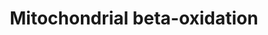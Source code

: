 ---
annotations:
- id: PW:0000010
  parent: classic metabolic pathway
  type: Pathway Ontology
  value: lipid metabolic pathway
- id: PW:0000002
  parent: classic metabolic pathway
  type: Pathway Ontology
  value: classic metabolic pathway
- id: PW:0000738
  parent: classic metabolic pathway
  type: Pathway Ontology
  value: fatty acid beta degradation pathway
authors:
- Conroy lipids
- Egonw
- DeSl
- Eweitz
description: Human mitochondrial beta-oxidation
last-edited: 2022-12-10
organisms:
- Homo sapiens
redirect_from:
- /index.php/Pathway:WP5241
- /instance/WP5241
- /instance/WP5241_rr124023
revision: r124023
schema-jsonld:
- '@context': https://schema.org/
  '@id': https://wikipathways.github.io/pathways/WP5241.html
  '@type': Dataset
  creator:
    '@type': Organization
    name: WikiPathways
  description: Human mitochondrial beta-oxidation
  keywords:
  - (2E,9Z,12Z)-octadecatrienoyl-CoA
  - (9Z,12Z)-3-oxolinoleoyl-CoA
  - 2E,4E,7Z,10Z,13Z,16Z,19Z-Docosaheptaenoyl-CoA
  - 2E,4Z,7Z,10Z,13Z-hexadecapentaenoyl-CoA
  - 2E,4Z,7Z,10Z-hexadecatetraenoyl-CoA
  - 2E,4Z,7Z-decatrienoyl-CoA
  - 2E,4Z-decadienoyl-CoA
  - 2E,5Z,8Z,11Z,14Z,17Z-eicosahexaenoyl-CoA
  - 2E,5Z,8Z,11Z,14Z-eicosapentaenoyl-CoA
  - 2E,5Z,8Z,11Z-tetradecatetraenoyl-CoA
  - 2E,5Z,8Z-tetradecatrienoyl-CoA
  - 2E,5Z-dodecadienoyl-CoA
  - 2E,5Z-octadienoyl-CoA
  - 2E,5Z-tetradecadienoyl-CoA
  - 2E,6Z,9Z,12Z,15Z-octadecapentaenoyl-CoA
  - 2E,6Z,9Z,12Z-octadecatetraenoyl-CoA
  - 2E,6Z,9Z-dodecatrienoyl-CoA
  - 2E,6Z-dodecadienoyl-CoA
  - 2E,7Z,10Z,13Z,16Z,19Z-docosahexaenoyl-CoA
  - 2E,7Z,10Z,13Z-hexadecatetraenoyl-CoA
  - 2E,7Z,10Z-hexadecatrienoyl-CoA
  - 2E,7Z-decadienoyl-CoA
  - 2E,7Z-hexadacadienoyl-CoA
  - 2E,7Z-tetradecadienoyl-CoA
  - 2E,9Z,12Z,15Z-octadecatetraenoyl-CoA
  - 2E,9Z-octadecadienoyl-CoA
  - 2E-9Z-hexadecadienoyl-CoA
  - 2E-Decenoyl-CoA
  - 2E-Dodecenoyl-CoA
  - 2E-Octadecenoyl-CoA
  - 2E-butanoyl-CoA
  - 2E-hexadecenoyl-CoA
  - 2E-hexenoyl-CoA
  - 2E-octanoyl-CoA
  - 2E-tetradecenoyl-CoA
  - 3-Oxohexanoyl-CoA
  - 3-oxo-5Z,8Z,11Z-tetradecatrienoyl-CoA
  - 3-oxo-5Z,8Z-tetradecadienoyl-CoA
  - 3-oxo-5Z-dodecenoyl-CoA
  - 3-oxo-5Z-octenoyl-CoA
  - 3-oxo-5Z-tetradecenoyl-CoA
  - 3-oxo-6Z,9Z,12Z,15Z-octadecatetraenoyl-CoA
  - 3-oxo-6Z-dodecenoyl-CoA
  - 3-oxo-7Z,10Z,13Z,16Z,19Z-docosapentaenoyl-CoA
  - 3-oxo-7Z,10Z-hexadecadienoyl-CoA
  - 3-oxo-7Z-decenoyl-CoA
  - 3-oxo-7Z-hexadecenoyl-CoA
  - 3-oxo-7Z-tetradecadienoyl-CoA
  - 3-oxo-9Z,12Z,15Z-octadecatrienoyl-CoA
  - 3-oxo-9Z-hexadecenoyl-CoA
  - 3-oxo-Hydroxy-5Z,8Z,11Z,14Z,17Z-eicosapentaenoyl-CoA
  - 3-oxo-arachidonoyl-CoA
  - 3-oxo-butanoyl-CoA
  - 3-oxo-decanoyl-CoA
  - 3-oxo-dodecadienoyl-CoA
  - 3-oxo-gamma-linoleoyl-CoA
  - 3-oxo-lauroyl-CoA
  - 3-oxo-myristoyl-CoA
  - 3-oxo-octanoyl-CoA
  - 3-oxo-oleoyl-CoA
  - 3-oxopalmitoyl-CoA
  - 3-oxostearoyl-CoA
  - 3E,7Z,10Z,13Z,16Z,19Z-docosahexaenoyl-CoA
  - 3E,7Z,10Z,13Z-hexadecatetraenoyl-CoA
  - 3E,7Z,10Z-hexadecatrienoyl-CoA
  - 3E,7Z-decadienoyl-CoA
  - 3E-decenoyl-CoA
  - 3S-Hydroxy-5Z,8Z,11Z,14Z,17Z-eicosapentaenoyl-CoA
  - 3S-Hydroxy-5Z,8Z,11Z-tetradecatrienoyl-CoA
  - 3S-Hydroxy-5Z-dodecenoyl-CoA
  - 3S-Hydroxy-5Z-octenoyl-CoA
  - 3S-Hydroxy-6Z,9Z,12Z,15Z-octadecatetraenoyl-CoA
  - 3S-Hydroxy-6Z-dodecenoyl-CoA
  - 3S-Hydroxy-7Z,10Z,13Z-hexadecatrienoyl-CoA
  - 3S-Hydroxy-7Z-decenoyl-CoA
  - 3S-Hydroxy-7Z-hexadecenoyl-CoA
  - 3S-Hydroxy-9Z-hexadecenoyl-CoA
  - 3S-Hydroxy-arachidonoyl-CoA
  - 3S-Hydroxy-dodecadienoyl-CoA
  - 3S-Hydroxy-oleoyl-CoA
  - 3S-Hydroxymyristoyl-CoA
  - 3S-hydroxy-5Z,8Z-tetradecadienoyl-CoA
  - 3S-hydroxy-5Z-tetradecadienoyl-CoA
  - 3S-hydroxy-7Z,10Z,13Z,16Z,19Z-docosapentaenoyl-CoA
  - 3S-hydroxy-7Z,10Z-hexadecadienoyl-CoA
  - 3S-hydroxy-7Z-tetradecadienoyl-CoA
  - 3S-hydroxy-9Z,12Z,15Z-octadecatrienoyl-CoA
  - 3S-hydroxy-9Z,12Z-octadecadienoyl-CoA
  - 3S-hydroxy-decanoyl-CoA
  - 3S-hydroxy-gamma-linoleoyl-CoA
  - 3S-hydroxy-octanoyl-CoA
  - 3S-hydroxybutanoyl-CoA
  - 3S-hydroxyhexanoyl-CoA
  - 3S-hydroxylauroyl-CoA
  - 3S-hydroxypalmitoyl-CoA
  - 3S-hydroxystearoyl-CoA
  - 3Z,6Z,9Z,12Z,15Z-octadecapentaenoyl-CoA
  - 3Z,6Z,9Z,12Z-octadecatetraenoyl-CoA
  - 3Z,6Z,9Z-dodecatrienoyl-CoA
  - 3Z,6Z-dodecadienoyl-CoA
  - 3Z-decenoyl-CoA
  - 3Z-dodecenoyl-CoA
  - 3Z-hexenoyl-CoA
  - 3oxo-7Z,10Z,13Z-hexadecatrienoyl-CoA
  - 4Z,7Z,10Z,13Z-hexadecatetraenoyl-CoA
  - 4Z,7Z,10Z-hexadecatrienoyl-CoA
  - 4Z,7Z-decadienoyl-CoA
  - 4Z-decenoyl-CoA
  - 5Z,8Z,11Z,14Z,17Z-eicosapentaenoic acid
  - 5Z,8Z,11Z,14Z,17Z-eicosapentaenoyl-CoA
  - 5Z,8Z,11Z-tetradecatrienoyl-CoA
  - 5Z,8Z-tetradecadienoyl-CoA
  - 5Z-dodecenoyl-CoA
  - 5Z-octenoyl-CoA
  - 5Z-tetradecenoyl-CoA
  - 7Z,10Z,13Z-hexadecatrienoyl-CoA
  - 7Z,10Z-hexadecadienoyl-CoA
  - 7Z-hexadecenoyl-CoA
  - 7Z-tetradecenoyl-CoA
  - 9-palmitoleoyl-CoA
  - 9Z,12Z,15Z-octadecatrienoyl-CoA
  - 9Z-palmitoleic acid
  - ACAA2
  - ACADL
  - ACADSB
  - ACSL3
  - Acetyl-CoA
  - Arachidonic acid
  - Arachidonyl-CoA
  - Butyryl-CoA
  - DECR1
  - Decanoyl-CoA
  - Docosahexaenoic acid
  - ECHS1
  - ECI1
  - EHHADH
  - HSD17B10
  - Hexanoyl-CoA
  - Lauric acid
  - Lauroyl-CoA
  - Linoleic acid
  - Linoleoyl-CoA
  - Long-chain-fatty-acid--CoA ligase
  - Myristic acid
  - Octanoyl-CoA
  - Oleic acid
  - Palmitic acid
  - Palmitoyl-CoA
  - Stearic acid
  - Stearoyl-CoA
  - alpha-Linolenic acid
  - docosahexaenoyl-CoA
  - gamma-Linolenic acid
  - gamma-linolenoyl-CoA
  - myristoyl-CoA
  - oleoyl-CoA
  license: CC0
  name: Mitochondrial beta-oxidation
seo: CreativeWork
title: Mitochondrial beta-oxidation
wpid: WP5241
---